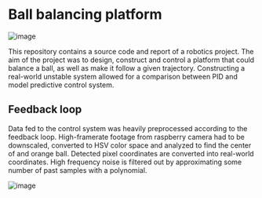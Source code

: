 # Ball balancing platform
![image](https://user-images.githubusercontent.com/28107745/213281236-070dd538-9632-48ec-9f59-9eeda99e9bdf.png)

This repository contains a source code and report of a robotics project.
The aim of the project was to design, construct and control a platform that could balance a ball, as well as make it follow a given trajectory.
Constructing a real-world unstable system allowed for a comparison between PID and model predictive control system.

## Feedback loop
Data fed to the control system was heavily preprocessed according to the feedback loop.
High-framerate footage from raspberry camera had to be downscaled, converted to HSV color space and analyzed to find the center of and orange ball.
Detected pixel coordinates are converted into real-world coordinates.
High frequency noise is filtered out by approximating some number of past samples with a polynomial.

![image](https://user-images.githubusercontent.com/28107745/213280525-8ed93693-fb0d-4d05-9288-54d33948a5b4.png)
